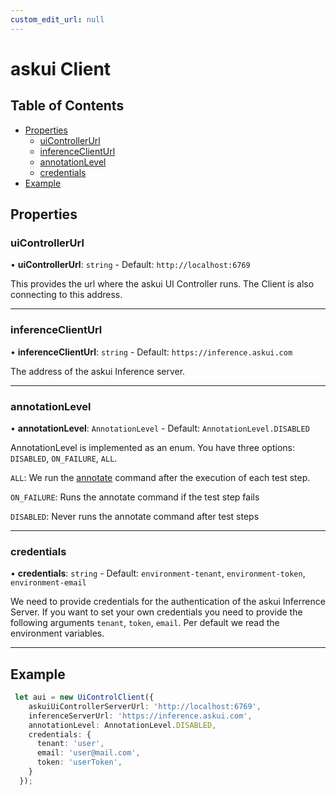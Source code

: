 ```yaml
---
custom_edit_url: null
---
```

# askui Client

## Table of Contents

  - [Properties](#properties)
    - [uiControllerUrl](#uiControllerUrl)
    - [inferenceClientUrl](#inferenceClientUrl)
    - [annotationLevel](#annotationLevel)
    - [credentials](#credentials)
  - [Example](#example)  
## Properties

### uiControllerUrl

• **uiControllerUrl**: `string` - Default: `http://localhost:6769`

This provides the url where the askui UI Controller runs. The Client is also connecting
to this address.

___

### inferenceClientUrl

• **inferenceClientUrl**: `string` - Default: `https://inference.askui.com`

The address of the askui Inference server.
___

### annotationLevel

• **annotationLevel**: `AnnotationLevel` - Default: `AnnotationLevel.DISABLED`

AnnotationLevel is implemented as an enum. You have three options: `DISABLED`, `ON_FAILURE`, `ALL`.

`ALL`:  We run the [annotate](../../general/05-Tooling/annotate-image.md) command after the execution of each test step.


`ON_FAILURE`: Runs the annotate command if the test step fails 


`DISABLED`: Never runs the annotate command after test steps

___

### credentials

• **credentials**: `string` - Default: `environment-tenant`, `environment-token`, `environment-email`

We need to provide credentials for the authentication of the askui Inferrence Server. If you want to set your own credentials you need to provide the following arguments `tenant`, `token`, `email`. Per default we read the environment variables.
___

## Example

```typescript
 let aui = new UiControlClient({
    askuiUiControllerServerUrl: 'http://localhost:6769',
    inferenceServerUrl: 'https://inference.askui.com',
    annotationLevel: AnnotationLevel.DISABLED,
    credentials: {
      tenant: 'user',
      email: 'user@mail.com',
      token: 'userToken',
    }
  });
```
